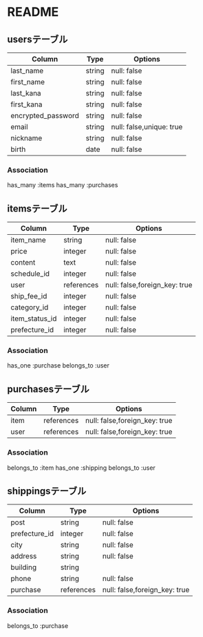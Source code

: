 # README
## usersテーブル
| Column             |Type    |Options                   |
|--------------------|--------|--------------------------|
| last_name          | string | null: false              |
| first_name         | string | null: false              |
| last_kana          | string | null: false              |
| first_kana         | string | null: false              |
| encrypted_password | string | null: false              |
| email              | string | null: false,unique: true |
| nickname           | string | null: false              |
| birth              | date   | null: false              |
### Association
has_many :items
has_many :purchases


## itemsテーブル
| Column         | Type       | Options                       |
|----------------|------------|-------------------------------|
| item_name      | string     | null: false                   |
| price          | integer    | null: false                   |
| content        | text       | null: false                   |
| schedule_id    | integer    | null: false                   |
| user           | references | null: false,foreign_key: true |
| ship_fee_id    | integer    | null: false                   |
| category_id    | integer    | null: false                   |
| item_status_id | integer    | null: false                   |
| prefecture_id  | integer    | null: false                   |
### Association
has_one :purchase
belongs_to :user

## purchasesテーブル
| Column  | Type       | Options                       |
|---------|------------|-------------------------------|
| item    | references | null: false,foreign_key: true |
| user    | references | null: false,foreign_key: true |
### Association
belongs_to :item
has_one :shipping
belongs_to :user

## shippingsテーブル
| Column        | Type         |Options                        |
|---------------|--------------|-------------------------------|
| post          | string       | null: false                   |
| prefecture_id | integer      | null: false                   |
| city          | string       | null: false                   |
| address       | string       | null: false                   |
| building      | string       |                               |
| phone         | string       | null: false                   |
| purchase      | references   | null: false,foreign_key: true |
### Association
belongs_to :purchase
